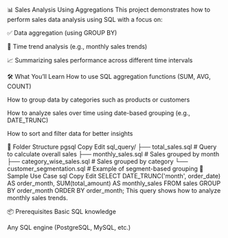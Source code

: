 
📊 Sales Analysis Using Aggregations
This project demonstrates how to perform sales data analysis using SQL with a focus on:

✅ Data aggregation (using GROUP BY)

📅 Time trend analysis (e.g., monthly sales trends)

📈 Summarizing sales performance across different time intervals

🛠 What You’ll Learn
How to use SQL aggregation functions (SUM, AVG, COUNT)

How to group data by categories such as products or customers

How to analyze sales over time using date-based grouping (e.g., DATE_TRUNC)

How to sort and filter data for better insights

📁 Folder Structure
pgsql
Copy
Edit
sql_query/
├── total_sales.sql             # Query to calculate overall sales
├── monthly_sales.sql           # Sales grouped by month
├── category_wise_sales.sql     # Sales grouped by category
└── customer_segmentation.sql   # Example of segment-based grouping
🚀 Sample Use Case
sql
Copy
Edit
SELECT 
    DATE_TRUNC('month', order_date) AS order_month,
    SUM(total_amount) AS monthly_sales
FROM 
    sales
GROUP BY 
    order_month
ORDER BY 
    order_month;
This query shows how to analyze monthly sales trends.

📦 Prerequisites
Basic SQL knowledge

Any SQL engine (PostgreSQL, MySQL, etc.)
